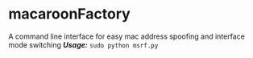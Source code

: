 # macaroonFactory
A command line interface for easy mac address spoofing and interface mode switching
***Usage:***
`sudo python msrf.py`
